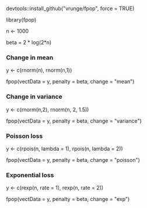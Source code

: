 devtools::install_github("vrunge/fpop", force = TRUE)

library(fpop)

n <- 1000

beta = 2 * log(2*n)

### Change in mean

y <- c(rnorm(n), rnorm(n,1))

fpop(vectData = y, penalty = beta, change = "mean")

### Change in variance

y <- c(rnorm(n,2), rnorm(n, 2, 1.5))

fpop(vectData = y, penalty = beta, change = "variance")

### Poisson loss

y <- c(rpois(n, lambda = 1), rpois(n, lambda = 2))

fpop(vectData = y, penalty = beta, change = "poisson")

### Exponential loss

y <- c(rexp(n, rate = 1), rexp(n, rate = 2))

fpop(vectData = y, penalty = beta, change = "exp")


